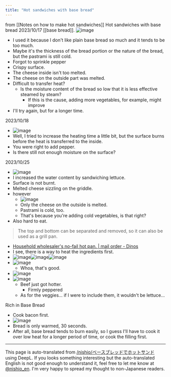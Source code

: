 ```yaml
---
title: "Hot sandwiches with base bread"
---
```


from  [[Notes on how to make hot sandwiches]]
Hot sandwiches with base bread
2023/10/17
[[base bread]].
![image](https://gyazo.com/8843dec19bcbbe6929ec5bcdad14321e/thumb/1000)
- I used it because I don't like plain base bread so much and it tends to be too much.
- Maybe it's the thickness of the bread portion or the nature of the bread, but the pastrami is still cold.
- Forgot to sprinkle pepper
- Crispy surface.
- The cheese inside isn't too melted.
- The cheese on the outside part was melted.
- Difficult to transfer heat?
    - Is the moisture content of the bread so low that it is less effective steamed by steam?
        - If this is the cause, adding more vegetables, for example, might improve
- I'll try again, but for a longer time.

2023/10/18
- ![image](https://gyazo.com/b97083c42155d0b4cecddfbb74c5c3a1/thumb/1000)
- Well, I tried to increase the heating time a little bit, but the surface burns before the heat is transferred to the inside.
- You were right to add pepper.
- Is there still not enough moisture on the surface?

2023/10/25
- ![image](https://gyazo.com/0f420ea2284f58b5ef090477d8c84a09/thumb/1000)
- I increased the water content by sandwiching lettuce.
- Surface is not burnt.
- Melted cheese sizzling on the griddle.
- however
    - ![image](https://gyazo.com/d9acbf967c97095426f0d98b726c8566/thumb/1000)
    - Only the cheese on the outside is melted.
    - Pastrami is cold, too.
    - That's because you're adding cold vegetables, is that right?
- Also hard to eat.

> The top and bottom can be separated and removed, so it can also be used as a grill pan.
- [Household wholesaler's no-fail hot pan. | mail order - Dinos](https://www.dinos.co.jp/catalog_s/dinosoflife/bread/story03/)
- I see, there is a way to heat the ingredients first.
- ![image](https://gyazo.com/a89a9e1b1ef06a172f244f08bc24f716/thumb/1000)![image](https://gyazo.com/70d5dee841a10da2842f033a192e5694/thumb/1000)![image](https://gyazo.com/84367e0ddae62e638ebd9b71e11a0702/thumb/1000)
- ![image](https://gyazo.com/bd76919650e887c3472a01da3fe1bb41/thumb/1000)
    - Whoa, that's good.
- ![image](https://gyazo.com/0cd58520eab416044e1cd572b4db0700/thumb/1000)
- ![image](https://gyazo.com/76f2fe044c93f367cce1f1eba4325ff2/thumb/1000)
    - Beef just got hotter.
        - Firmly peppered
    - As for the veggies... if I were to include them, it wouldn't be lettuce...

Rich in Base Bread
- Cook bacon first.
- ![image](https://gyazo.com/5117ad409cbdfdcf20b5a3014dd0c671/thumb/1000)
- Bread is only warmed, 30 seconds.
- After all, base bread tends to burn easily, so I guess I'll have to cook it over low heat for a longer period of time, or cook the filling first.

---
This page is auto-translated from [/nishio/ベースブレッドでホットサンド](https://scrapbox.io/nishio/ベースブレッドでホットサンド) using DeepL. If you looks something interesting but the auto-translated English is not good enough to understand it, feel free to let me know at [@nishio_en](https://twitter.com/nishio_en). I'm very happy to spread my thought to non-Japanese readers.